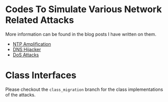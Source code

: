 # Codes To Simulate Various Network Related Attacks
More information can be found in the blog posts I have written on them.

* [NTP Amplification](https://fsec404.github.io/blog/A-look-at-NTP-traffic-amplification/)
* [DNS Hijacker](https://fsec404.github.io/blog/DNS-hijacking/#results)
* [DoS Attacks](https://fsec404.github.io/blog/Introduction-to-a-few-network-attacks/)

# Class Interfaces
Please checkout the `class_migration` branch for the class implementations of the attacks.

